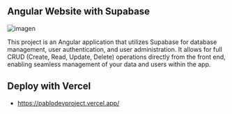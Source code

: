 ## Angular Website with Supabase
![imagen](https://github.com/user-attachments/assets/e97415f2-917c-4cd5-a94f-09e4bc11a7f8)

This project is an Angular application that utilizes Supabase for database management, user authentication, and user administration. It allows for full CRUD (Create, Read, Update, Delete) operations directly from the front end, enabling seamless management of your data and users within the app.

## Deploy with Vercel
- https://pablodevproject.vercel.app/

